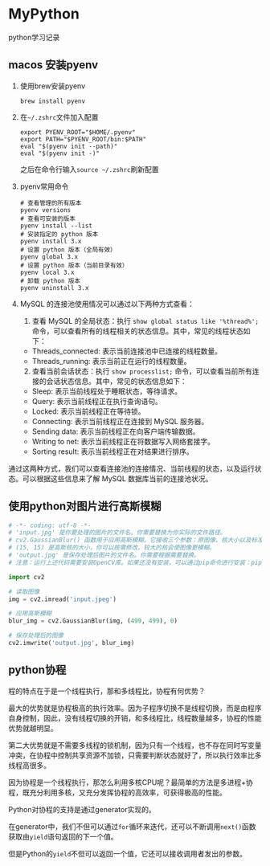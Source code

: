 # MyPython

python学习记录

## macos 安装pyenv

1. 使用brew安装pyenv
    
    ```shell
    brew install pyenv
    ```
2. 在`~/.zshrc`文件加入配置
    
    ```shell
    export PYENV_ROOT="$HOME/.pyenv"
    export PATH="$PYENV_ROOT/bin:$PATH"
    eval "$(pyenv init --path)"
    eval "$(pyenv init -)"
    ```
    
    之后在命令行输入`source ~/.zshrc`刷新配置
3. pyenv常用命令
    
    ```shell
    # 查看管理的所有版本
    pyenv versions
    # 查看可安装的版本
    pyenv install --list
    # 安装指定的 python 版本
    pyenv install 3.x
    # 设置 python 版本（全局有效）
    pyenv global 3.x
    # 设置 python 版本（当前目录有效）
    pyenv local 3.x
    # 卸载 python 版本
    pyenv uninstall 3.x
    ```
4. MySQL 的连接池使用情况可以通过以下两种方式查看：
    
    1. 查看 MySQL 的全局状态：执行 `show global status like '%thread%';` 命令，可以查看所有的线程相关的状态信息。其中，常见的线程状态如下：
    
    - Threads\_connected: 表示当前连接池中已连接的线程数量。
    - Threads\_running: 表示当前正在运行的线程数量。
    
    2. 查看当前会话状态：执行 `show processlist;` 命令，可以查看当前所有连接的会话状态信息。其中，常见的状态信息如下：
    
    - Sleep: 表示当前线程处于睡眠状态，等待请求。
    - Query: 表示当前线程正在执行查询语句。
    - Locked: 表示当前线程正在等待锁。
    - Connecting: 表示当前线程正在连接到 MySQL 服务器。
    - Sending data: 表示当前线程正在向客户端传输数据。
    - Writing to net: 表示当前线程正在将数据写入网络套接字。
    - Sorting result: 表示当前线程正在对结果进行排序。

通过这两种方式，我们可以查看连接池的连接情况、当前线程的状态，以及运行状态。可以根据这些信息来了解 MySQL 数据库当前的连接池状况。

## 使用python对图片进行高斯模糊

```python
# -*- coding: utf-8 -*-
# 'input.jpg' 是你要处理的图片的文件名。你需要替换为你实际的文件路径。
# cv2.GaussianBlur() 函数用于应用高斯模糊。它接收三个参数：原图像、核大小以及标准差。其中，核大小必须是奇数，用于确定高斯核的大小；标准差通常设为0，让函数自动计算标准差。
# (15, 15) 是高斯核的大小，你可以按需修改。较大的核会使图像更模糊。
# 'output.jpg' 是保存处理后图片的文件名。你需要根据需要替换。
# 注意：运行上述代码需要安装OpenCV库。如果还没有安装，可以通过pip命令进行安装：pip install opencv-python

import cv2

# 读取图像
img = cv2.imread('input.jpeg')

# 应用高斯模糊
blur_img = cv2.GaussianBlur(img, (499, 499), 0)

# 保存处理后的图像
cv2.imwrite('output.jpg', blur_img)
```

## python协程

程的特点在于是一个线程执行，那和多线程比，协程有何优势？

最大的优势就是协程极高的执行效率。因为子程序切换不是线程切换，而是由程序自身控制，因此，没有线程切换的开销，和多线程比，线程数量越多，协程的性能优势就越明显。

第二大优势就是不需要多线程的锁机制，因为只有一个线程，也不存在同时写变量冲突，在协程中控制共享资源不加锁，只需要判断状态就好了，所以执行效率比多线程高很多。

因为协程是一个线程执行，那怎么利用多核CPU呢？最简单的方法是多进程+协程，既充分利用多核，又充分发挥协程的高效率，可获得极高的性能。

Python对协程的支持是通过generator实现的。

在generator中，我们不但可以通过`for`循环来迭代，还可以不断调用`next()`函数获取由`yield`语句返回的下一个值。

但是Python的`yield`不但可以返回一个值，它还可以接收调用者发出的参数。